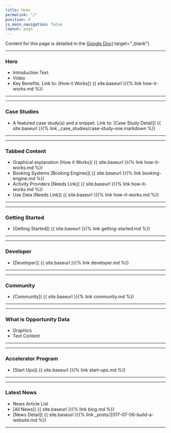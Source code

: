 ```yaml
---
title: Home
permalink: "/"
position: 0
is_main_navigation: false
layout: page
---
```


Content for this page is detailed in the
[Google Doc](https://drive.google.com/open?id=1pSzce8tiNHg8eMKUop4FozaJkhGAXNXYpLSANFf-0Z0){:target="_blank"}

***
### Hero
+ Introduction Text
+ Video
+ Key Benefits. Link to: [How it Works]( {{ site.baseurl }}{% link how-it-works.md %})  

***
***
### Case Studies 
+ A featured case study(s) and a snippet. Link to: [Case Study Detail]( {{ site.baseurl }}{% link _case_studies/case-study-one.markdown  %}) 
 
***
***
### Tabbed Content
+ Graphical explanation [How it Works]( {{ site.baseurl }}{% link how-it-works.md %})  
+ Booking Systems [Booking Engines]( {{ site.baseurl }}{% link booking-engine.md %})   
+ Activity Providers [Needs Link]( {{ site.baseurl }}{% link how-it-works.md %})  
+ Use Data [Needs Link]( {{ site.baseurl }}{% link how-it-works.md %})  

***
***
### Getting Started 
+ [Getting Started]( {{ site.baseurl }}{% link getting-started.md %})  

***

***
### Developer 
+ [Developer]( {{ site.baseurl }}{% link developer.md %})  

***

***
### Community
+ [Community]( {{ site.baseurl }}{% link community.md %})  

***

***
### What is Opportunity Data
+ Graphics
+ Text Content

***

***
### Accelerator Program
+ [Start Ups]( {{ site.baseurl }}{% link start-ups.md %})  

***
***
### Latest News
+ News Article List
+ [All News]( {{ site.baseurl }}{% link blog.md %})  
+ [News Detail]( {{ site.baseurl }}{% link _posts/2017-07-06-build-a-website.md  %})  

***


